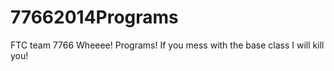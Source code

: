 77662014Programs
================

FTC team 7766
Wheeee! Programs!
If you mess with the base class I will kill you!
